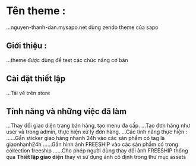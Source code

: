 # Tên theme : 
...nguyen-thanh-dan.mysapo.net dùng zendo theme của sapo

## Giới thiệu :
...theme được dùng để test các chức năng cơ bản

## Cài đặt thiết lập 
...Tải về trên store

## Tính năng và những việc đã làm
...Thay đổi giao diện trang bán hàng, tạo menu đa cấp.
...Tạo đơn hàng như user và trong admin, thực hiện xử lý đơn hàng.
...Các tính năng thực hiện :
......Gắn sticker giao hàng nhanh 24h vào các sản phẩm có tag là giaonhanh24h
......Gắn hình ảnh FREESHIP vào các sản phẩm có trong collection freeship
......Cho phép người dùng thay đổi ảnh FREESHIP thông qua **Thiết lập giao diện** thay vì sử dụng ảnh cố định trong thư mục assets